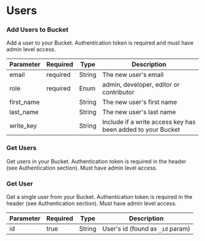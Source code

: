 # Users

### Add Users to Bucket

Add a user to your Bucket. Authentication token is required and must have admin level access.

| Parameter  | Required | Type   | Description                                                 |
| ---------- | -------- | ------ | ----------------------------------------------------------- |
| email      | required | String | The new user's email                                        |
| role       | required | Enum   | admin, developer, editor or contributor                     |
| first_name |          | String | The new user's first name                                   |
| last_name  |          | String | The new user's last name                                    |
| write_key  |          | String | Include if a write access key has been added to your Bucket |

### Get Users

Get users in your Bucket. Authentication token is required in the header (see Authentication section). Must have admin level access.

### Get User

Get a single user from your Bucket. Authentication token is required in the header (see Authentication section). Must have admin level access.

| Parameter | Required | Type   | Description                      |
| --------- | -------- | ------ | -------------------------------- |
| id        | true     | String | User's id (found as `_id` param) |